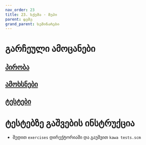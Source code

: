 ```yaml
---
nav_order: 23
title: 23. სქემა - მეპი
parent: დემე
grand_parent: სემინარები
---
```


# გარჩეული ამოცანები

## [პირობა](../../../../exercises/scheme/map/README.md)

## [ამოხსნები](./solution.scm)

## [ტესტები](../../../../exercises/scheme/map/tests.scm)

# ტესტებზე გაშვების ინსტრუქცია

- შედით `exercises` დირექტორიაში და გაუშვით `kawa tests.scm`
